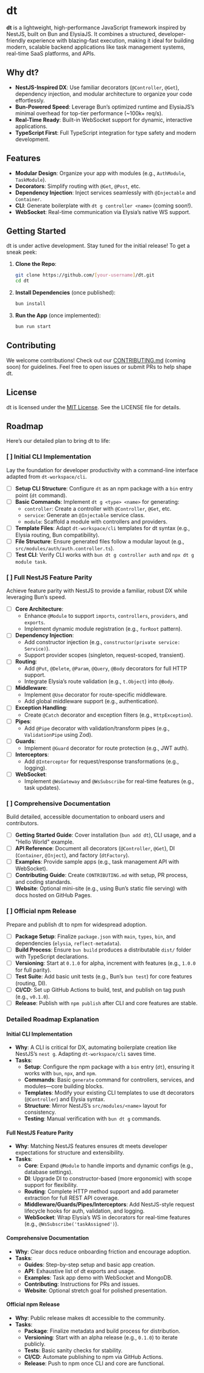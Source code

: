 
# dt

**dt** is a lightweight, high-performance JavaScript framework inspired by NestJS, built on Bun and ElysiaJS. It combines a structured, developer-friendly experience with blazing-fast execution, making it ideal for building modern, scalable backend applications like task management systems, real-time SaaS platforms, and APIs.

## Why dt?

- **NestJS-Inspired DX**: Use familiar decorators (`@Controller`, `@Get`), dependency injection, and modular architecture to organize your code effortlessly.
- **Bun-Powered Speed**: Leverage Bun’s optimized runtime and ElysiaJS’s minimal overhead for top-tier performance (~100k+ req/s).
- **Real-Time Ready**: Built-in WebSocket support for dynamic, interactive applications.
- **TypeScript First**: Full TypeScript integration for type safety and modern development.

## Features

- **Modular Design**: Organize your app with modules (e.g., `AuthModule`, `TaskModule`).
- **Decorators**: Simplify routing with `@Get`, `@Post`, etc.
- **Dependency Injection**: Inject services seamlessly with `@Injectable` and `Container`.
- **CLI**: Generate boilerplate with `dt g controller <name>` (coming soon!).
- **WebSocket**: Real-time communication via Elysia’s native WS support.

## Getting Started

dt is under active development. Stay tuned for the initial release! To get a sneak peek:

1. **Clone the Repo**:
   ```bash
   git clone https://github.com/[your-username]/dt.git
   cd dt
   ```

2. **Install Dependencies** (once published):
   ```bash
   bun install
   ```

3. **Run the App** (once implemented):
   ```bash
   bun run start
   ```

## Contributing

We welcome contributions! Check out our [CONTRIBUTING.md](#) (coming soon) for guidelines. Feel free to open issues or submit PRs to help shape dt.

## License

dt is licensed under the [MIT License](LICENSE). See the LICENSE file for details.

## Roadmap

Here’s our detailed plan to bring dt to life:

### [ ] Initial CLI Implementation
Lay the foundation for developer productivity with a command-line interface adapted from `dt-workspace/cli`.

- [ ] **Setup CLI Structure**: Configure `dt` as an npm package with a `bin` entry point (`dt` command).
- [ ] **Basic Commands**: Implement `dt g <type> <name>` for generating:
  - `controller`: Create a controller with `@Controller`, `@Get`, etc.
  - `service`: Generate an `@Injectable` service class.
  - `module`: Scaffold a module with controllers and providers.
- [ ] **Template Files**: Adapt `dt-workspace/cli` templates for dt syntax (e.g., Elysia routing, Bun compatibility).
- [ ] **File Structure**: Ensure generated files follow a modular layout (e.g., `src/modules/auth/auth.controller.ts`).
- [ ] **Test CLI**: Verify CLI works with `bun dt g controller auth` and `npx dt g module task`.

### [ ] Full NestJS Feature Parity
Achieve feature parity with NestJS to provide a familiar, robust DX while leveraging Bun’s speed.

- [ ] **Core Architecture**:
  - Enhance `@Module` to support `imports`, `controllers`, `providers`, and `exports`.
  - Implement dynamic module registration (e.g., `forRoot` pattern).
- [ ] **Dependency Injection**:
  - Add constructor injection (e.g., `constructor(private service: Service)`).
  - Support provider scopes (singleton, request-scoped, transient).
- [ ] **Routing**:
  - Add `@Put`, `@Delete`, `@Param`, `@Query`, `@Body` decorators for full HTTP support.
  - Integrate Elysia’s route validation (e.g., `t.Object`) into `@Body`.
- [ ] **Middleware**:
  - Implement `@Use` decorator for route-specific middleware.
  - Add global middleware support (e.g., authentication).
- [ ] **Exception Handling**:
  - Create `@Catch` decorator and exception filters (e.g., `HttpException`).
- [ ] **Pipes**:
  - Add `@Pipe` decorator with validation/transform pipes (e.g., `ValidationPipe` using Zod).
- [ ] **Guards**:
  - Implement `@Guard` decorator for route protection (e.g., JWT auth).
- [ ] **Interceptors**:
  - Add `@Interceptor` for request/response transformations (e.g., logging).
- [ ] **WebSocket**:
  - Implement `@WsGateway` and `@WsSubscribe` for real-time features (e.g., task updates).

### [ ] Comprehensive Documentation
Build detailed, accessible documentation to onboard users and contributors.

- [ ] **Getting Started Guide**: Cover installation (`bun add dt`), CLI usage, and a "Hello World" example.
- [ ] **API Reference**: Document all decorators (`@Controller`, `@Get`), DI (`Container`, `@Inject`), and factory (`dtFactory`).
- [ ] **Examples**: Provide sample apps (e.g., task management API with WebSocket).
- [ ] **Contributing Guide**: Create `CONTRIBUTING.md` with setup, PR process, and coding standards.
- [ ] **Website**: Optional mini-site (e.g., using Bun’s static file serving) with docs hosted on GitHub Pages.

### [ ] Official npm Release
Prepare and publish dt to npm for widespread adoption.

- [ ] **Package Setup**: Finalize `package.json` with `main`, `types`, `bin`, and dependencies (`elysia`, `reflect-metadata`).
- [ ] **Build Process**: Ensure `bun build` produces a distributable `dist/` folder with TypeScript declarations.
- [ ] **Versioning**: Start at `0.1.0` for alpha, increment with features (e.g., `1.0.0` for full parity).
- [ ] **Test Suite**: Add basic unit tests (e.g., Bun’s `bun test`) for core features (routing, DI).
- [ ] **CI/CD**: Set up GitHub Actions to build, test, and publish on tag push (e.g., `v0.1.0`).
- [ ] **Release**: Publish with `npm publish` after CLI and core features are stable.

### Detailed Roadmap Explanation

#### Initial CLI Implementation
- **Why**: A CLI is critical for DX, automating boilerplate creation like NestJS’s `nest g`. Adapting `dt-workspace/cli` saves time.
- **Tasks**:
  - **Setup**: Configure the npm package with a `bin` entry (`dt`), ensuring it works with `bun`, `npx`, and `npm`.
  - **Commands**: Basic `generate` command for controllers, services, and modules—core building blocks.
  - **Templates**: Modify your existing CLI templates to use dt decorators (`@Controller`) and Elysia syntax.
  - **Structure**: Mirror NestJS’s `src/modules/<name>` layout for consistency.
  - **Testing**: Manual verification with `bun dt g` commands.

#### Full NestJS Feature Parity
- **Why**: Matching NestJS features ensures dt meets developer expectations for structure and extensibility.
- **Tasks**:
  - **Core**: Expand `@Module` to handle imports and dynamic configs (e.g., database settings).
  - **DI**: Upgrade DI to constructor-based (more ergonomic) with scope support for flexibility.
  - **Routing**: Complete HTTP method support and add parameter extraction for full REST API coverage.
  - **Middleware/Guards/Pipes/Interceptors**: Add NestJS-style request lifecycle hooks for auth, validation, and logging.
  - **WebSocket**: Wrap Elysia’s WS in decorators for real-time features (e.g., `@WsSubscribe('taskAssigned')`).

#### Comprehensive Documentation
- **Why**: Clear docs reduce onboarding friction and encourage adoption.
- **Tasks**:
  - **Guides**: Step-by-step setup and basic app creation.
  - **API**: Exhaustive list of dt exports and usage.
  - **Examples**: Task app demo with WebSocket and MongoDB.
  - **Contributing**: Instructions for PRs and issues.
  - **Website**: Optional stretch goal for polished presentation.

#### Official npm Release
- **Why**: Public release makes dt accessible to the community.
- **Tasks**:
  - **Package**: Finalize metadata and build process for distribution.
  - **Versioning**: Start with an alpha release (e.g., `0.1.0`) to iterate publicly.
  - **Tests**: Basic sanity checks for stability.
  - **CI/CD**: Automate publishing to npm via GitHub Actions.
  - **Release**: Push to npm once CLI and core are functional.



